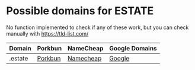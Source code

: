 # Possible domains for ESTATE

No function implemented to check if any of these work, but you can check manually with https://tld-list.com/

| Domain | Porkbun | NameCheap | Google Domains |
|---|---|---|---|
| .estate | [Porkbun](https://porkbun.com/checkout/search?prb=e814663da1&tlds=&idnLanguage=&search=search&q=.estate) | [Namecheap](https://www.namecheap.com/domains/registration/results/?domain=.estate) | [Google](https://domains.google.com/registrar/search?searchTerm=.estate) |
